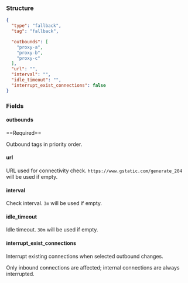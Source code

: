 ### Structure

```json
{
  "type": "fallback",
  "tag": "fallback",

  "outbounds": [
    "proxy-a",
    "proxy-b",
    "proxy-c"
  ],
  "url": "",
  "interval": "",
  "idle_timeout": "",
  "interrupt_exist_connections": false
}
```

### Fields

#### outbounds

==Required==

Outbound tags in priority order.

#### url

URL used for connectivity check. `https://www.gstatic.com/generate_204` will be used if empty.

#### interval

Check interval. `3m` will be used if empty.

#### idle_timeout

Idle timeout. `30m` will be used if empty.

#### interrupt_exist_connections

Interrupt existing connections when selected outbound changes.

Only inbound connections are affected; internal connections are always interrupted.
